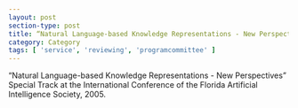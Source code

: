 ```yaml
---
layout: post
section-type: post
title: “Natural Language-based Knowledge Representations - New Perspectives” Special Track at the International Conference of the Florida Artificial Intelligence Society.
category: Category
tags: [ 'service', 'reviewing', 'programcommittee' ]
---
```

“Natural Language-based Knowledge Representations - New Perspectives” Special Track at the International Conference of the Florida Artificial Intelligence Society, 2005.

